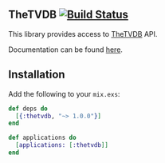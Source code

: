 ## TheTVDB [![Build Status](https://travis-ci.org/cjlucas/TheTVDBEx.svg?branch=master)](https://travis-ci.org/cjlucas/TheTVDBEx)

This library provides access to [TheTVDB](http://thetvdb.com/) API.

Documentation can be found [here](https://hexdocs.pm/thetvdb/TheTVDB.html).

## Installation

Add the following to your `mix.exs`:

```elixir
def deps do
  [{:thetvdb, "~> 1.0.0"}]
end

def applications do
  [applications: [:thetvdb]]
end
```

